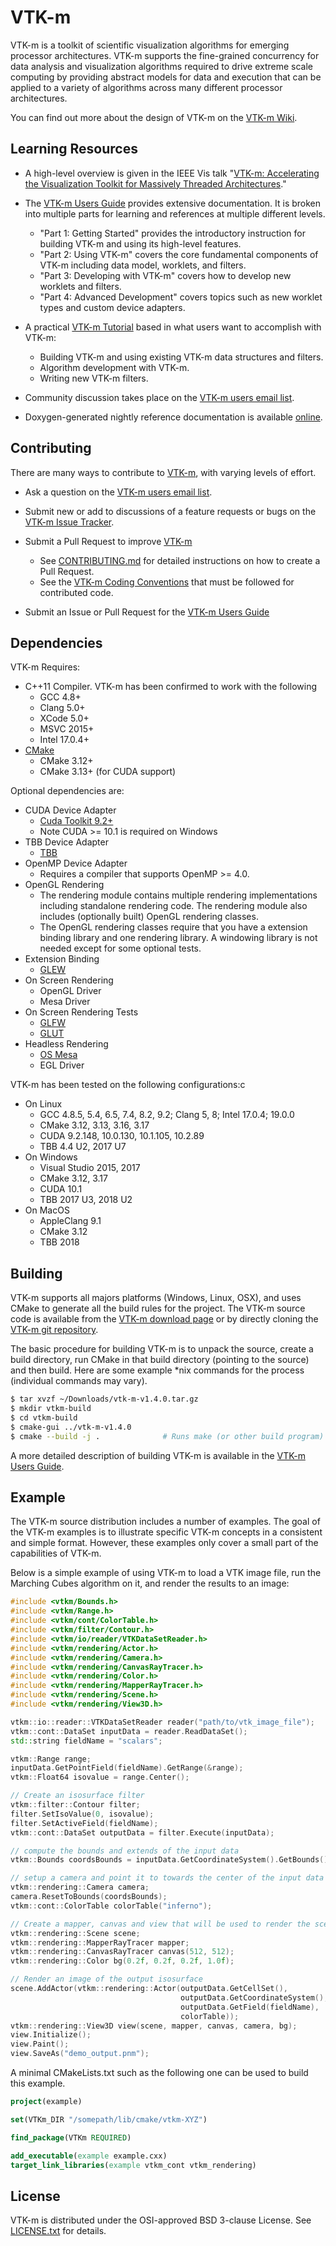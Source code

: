 # VTK-m #

VTK-m is a toolkit of scientific visualization algorithms for emerging
processor architectures. VTK-m supports the fine-grained concurrency for
data analysis and visualization algorithms required to drive extreme scale
computing by providing abstract models for data and execution that can be
applied to a variety of algorithms across many different processor
architectures.

You can find out more about the design of VTK-m on the [VTK-m Wiki].


## Learning Resources ##

  + A high-level overview is given in the IEEE Vis talk "[VTK-m:
    Accelerating the Visualization Toolkit for Massively Threaded
    Architectures][VTK-m Overview]."

  + The [VTK-m Users Guide] provides extensive documentation. It is broken
    into multiple parts for learning and references at multiple different
    levels.
      + "Part 1: Getting Started" provides the introductory instruction for
        building VTK-m and using its high-level features.
      + "Part 2: Using VTK-m" covers the core fundamental components of
        VTK-m including data model, worklets, and filters.
      + "Part 3: Developing with VTK-m" covers how to develop new worklets
        and filters.
      + "Part 4: Advanced Development" covers topics such as new worklet
        types and custom device adapters.

  + A practical [VTK-m Tutorial] based in what users want to accomplish with
    VTK-m:
      + Building VTK-m and using existing VTK-m data structures and filters.
      + Algorithm development with VTK-m.
      + Writing new VTK-m filters.

  + Community discussion takes place on the [VTK-m users email list].

  + Doxygen-generated nightly reference documentation is available
    [online][VTK-m Doxygen].


## Contributing ##

There are many ways to contribute to [VTK-m], with varying levels of
effort.

  + Ask a question on the [VTK-m users email list].

  + Submit new or add to discussions of a feature requests or bugs on the
    [VTK-m Issue Tracker].

  + Submit a Pull Request to improve [VTK-m]
      + See [CONTRIBUTING.md] for detailed instructions on how to create a
        Pull Request.
      + See the [VTK-m Coding Conventions] that must be followed for
        contributed code.

  + Submit an Issue or Pull Request for the [VTK-m Users Guide]


## Dependencies ##

VTK-m Requires:

  + C++11 Compiler. VTK-m has been confirmed to work with the following
      + GCC 4.8+
      + Clang 5.0+
      + XCode 5.0+
      + MSVC 2015+
      + Intel 17.0.4+
  + [CMake](http://www.cmake.org/download/)
      + CMake 3.12+
      + CMake 3.13+ (for CUDA support)

Optional dependencies are:

  + CUDA Device Adapter
      + [Cuda Toolkit 9.2+](https://developer.nvidia.com/cuda-toolkit)
      + Note CUDA >= 10.1 is required on Windows
  + TBB Device Adapter
      + [TBB](https://www.threadingbuildingblocks.org/)
  + OpenMP Device Adapter
      + Requires a compiler that supports OpenMP >= 4.0.
  + OpenGL Rendering
      + The rendering module contains multiple rendering implementations
        including standalone rendering code. The rendering module also
        includes (optionally built) OpenGL rendering classes.
      + The OpenGL rendering classes require that you have a extension
        binding library and one rendering library. A windowing library is
        not needed except for some optional tests.
  + Extension Binding
      + [GLEW](http://glew.sourceforge.net/)
  + On Screen Rendering
      + OpenGL Driver
      + Mesa Driver
  + On Screen Rendering Tests
      + [GLFW](http://www.glfw.org/)
      + [GLUT](http://freeglut.sourceforge.net/)
  + Headless Rendering
      + [OS Mesa](https://www.mesa3d.org/osmesa.html)
      + EGL Driver

VTK-m has been tested on the following configurations:c
  + On Linux
      + GCC 4.8.5, 5.4, 6.5, 7.4, 8.2, 9.2; Clang 5, 8; Intel 17.0.4; 19.0.0
      + CMake 3.12, 3.13, 3.16, 3.17
      + CUDA 9.2.148, 10.0.130, 10.1.105, 10.2.89
      + TBB 4.4 U2, 2017 U7
  + On Windows
      + Visual Studio 2015, 2017
      + CMake 3.12, 3.17
      + CUDA 10.1
      + TBB 2017 U3, 2018 U2
  + On MacOS
      + AppleClang 9.1
      + CMake 3.12
      + TBB 2018


## Building ##

VTK-m supports all majors platforms (Windows, Linux, OSX), and uses CMake
to generate all the build rules for the project. The VTK-m source code is
available from the [VTK-m download page] or by directly cloning the [VTK-m
git repository].

The basic procedure for building VTK-m is to unpack the source, create a
build directory, run CMake in that build directory (pointing to the source)
and then build. Here are some example *nix commands for the process
(individual commands may vary).

```sh
$ tar xvzf ~/Downloads/vtk-m-v1.4.0.tar.gz
$ mkdir vtkm-build
$ cd vtkm-build
$ cmake-gui ../vtk-m-v1.4.0
$ cmake --build -j .              # Runs make (or other build program)
```

A more detailed description of building VTK-m is available in the [VTK-m
Users Guide].


## Example ##

The VTK-m source distribution includes a number of examples. The goal of the
VTK-m examples is to illustrate specific VTK-m concepts in a consistent and
simple format. However, these examples only cover a small part of the
capabilities of VTK-m.

Below is a simple example of using VTK-m to load a VTK image file, run the
Marching Cubes algorithm on it, and render the results to an image:

```cpp
#include <vtkm/Bounds.h>
#include <vtkm/Range.h>
#include <vtkm/cont/ColorTable.h>
#include <vtkm/filter/Contour.h>
#include <vtkm/io/reader/VTKDataSetReader.h>
#include <vtkm/rendering/Actor.h>
#include <vtkm/rendering/Camera.h>
#include <vtkm/rendering/CanvasRayTracer.h>
#include <vtkm/rendering/Color.h>
#include <vtkm/rendering/MapperRayTracer.h>
#include <vtkm/rendering/Scene.h>
#include <vtkm/rendering/View3D.h>

vtkm::io::reader::VTKDataSetReader reader("path/to/vtk_image_file");
vtkm::cont::DataSet inputData = reader.ReadDataSet();
std::string fieldName = "scalars";

vtkm::Range range;
inputData.GetPointField(fieldName).GetRange(&range);
vtkm::Float64 isovalue = range.Center();

// Create an isosurface filter
vtkm::filter::Contour filter;
filter.SetIsoValue(0, isovalue);
filter.SetActiveField(fieldName);
vtkm::cont::DataSet outputData = filter.Execute(inputData);

// compute the bounds and extends of the input data
vtkm::Bounds coordsBounds = inputData.GetCoordinateSystem().GetBounds();

// setup a camera and point it to towards the center of the input data
vtkm::rendering::Camera camera;
camera.ResetToBounds(coordsBounds);
vtkm::cont::ColorTable colorTable("inferno");

// Create a mapper, canvas and view that will be used to render the scene
vtkm::rendering::Scene scene;
vtkm::rendering::MapperRayTracer mapper;
vtkm::rendering::CanvasRayTracer canvas(512, 512);
vtkm::rendering::Color bg(0.2f, 0.2f, 0.2f, 1.0f);

// Render an image of the output isosurface
scene.AddActor(vtkm::rendering::Actor(outputData.GetCellSet(),
                                      outputData.GetCoordinateSystem(),
                                      outputData.GetField(fieldName),
                                      colorTable));
vtkm::rendering::View3D view(scene, mapper, canvas, camera, bg);
view.Initialize();
view.Paint();
view.SaveAs("demo_output.pnm");
```

A minimal CMakeLists.txt such as the following one can be used to build this
example.

```CMake
project(example)

set(VTKm_DIR "/somepath/lib/cmake/vtkm-XYZ")

find_package(VTKm REQUIRED)

add_executable(example example.cxx)
target_link_libraries(example vtkm_cont vtkm_rendering)
```

## License ##

VTK-m is distributed under the OSI-approved BSD 3-clause License.
See [LICENSE.txt](LICENSE.txt) for details.


[VTK-m]:                    https://gitlab.kitware.com/vtk/vtk-m/
[VTK-m Coding Conventions]: docs/CodingConventions.md
[VTK-m Doxygen]:            http://m.vtk.org/documentation/
[VTK-m download page]:      http://m.vtk.org/index.php/VTK-m_Releases
[VTK-m git repository]:     https://gitlab.kitware.com/vtk/vtk-m/
[VTK-m Issue Tracker]:      https://gitlab.kitware.com/vtk/vtk-m/issues
[VTK-m Overview]:           http://m.vtk.org/images/2/29/VTKmVis2016.pptx
[VTK-m Users Guide]:        http://m.vtk.org/images/c/c8/VTKmUsersGuide.pdf
[VTK-m users email list]:   http://vtk.org/mailman/listinfo/vtkm
[VTK-m Wiki]:               http://m.vtk.org/
[VTK-m Tutorial]:           http://m.vtk.org/index.php/Tutorial
[CONTRIBUTING.md]:          CONTRIBUTING.md
